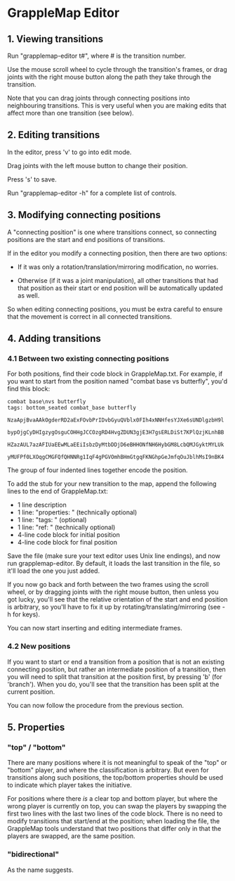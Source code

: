 # GrappleMap Editor

## 1. Viewing transitions

Run "grapplemap-editor t#", where # is the transition number.

Use the mouse scroll wheel to cycle through the transition's frames, or
drag joints with the right mouse button along the path they take through
the transition.

Note that you can drag joints through connecting positions into
neighbouring transitions. This is very useful when you are making
edits that affect more than one transition (see below).


## 2. Editing transitions

In the editor, press 'v' to go into edit mode.

Drag joints with the left mouse button to change their position.

Press 's' to save.

Run "grapplemap-editor -h" for a complete list of controls.


## 3. Modifying connecting positions

A "connecting position" is one where transitions connect,
so connecting positions are the start and end positions
of transitions.

If in the editor you modify a connecting position, then
there are two options:

- If it was only a rotation/translation/mirroring modification, no worries.

- Otherwise (if it was a joint manipulation), all other transitions
  that had that position as their start or end position will be
  automatically updated as well.

So when editing connecting positions, you must be extra careful
to ensure that the movement is correct in all connected transitions.


## 4. Adding transitions 

### 4.1 Between two existing connecting positions

For both positions, find their code block in GrappleMap.txt. For example, if you want to start from the position named "combat base vs butterfly", you'd find this block:

	combat base\nvs butterfly
	tags: bottom_seated combat_base butterfly
		NzaApjBvaAAkOgderRD2aExFOvbPrIDvbGyuQVblx0FIh4xNNHfesYJXe6sUNDlgzbH9l
		bypOjgCyDHIgzygOsguCOHHgJCCOzgRD4HvgZDUN3gjE3H7gsERLDiSt7KPlQzjKLnhBB
		HZazAUL7azAFIUaEEwMLaEEiIsbzDyMtbDDjD6eBHHONfNH6HybGM8LcbQMJGyktMYLUk
		yMUFPf0LXOqgCMGFQfQHNNRg1IqF4gPGVOmhBHmGtgqFKNGhpGeJmfqOuJblhMsI9nBK4

The group of four indented lines together encode the position.

To add the stub for your new transition to the map, append the following lines
to the end of GrappleMap.txt:

- 1 line description
- 1 line: "properties: <list of properties>" (technically optional)
- 1 line: "tags: <list of tags>" (optional)
- 1 line: "ref: <description of source material>" (technically optional)
- 4-line code block for initial position
- 4-line code block for final position

Save the file (make sure your text editor uses Unix line endings), and now run
grapplemap-editor. By default, it loads the last transition in the file, so it'll
load the one you just added.

If you now go back and forth between the two frames using the scroll wheel, or
by dragging joints with the right mouse button, then unless you got lucky, you'll
see that the relative orientation of the start and end position is arbitrary, so
you'll have to fix it up by rotating/translating/mirroring (see -h for keys).

You can now start inserting and editing intermediate frames.

### 4.2 New positions

If you want to start or end a transition from a position that is not an existing
connecting position, but rather an intermediate position of a transition, then you will need to
split that transition at the position first, by pressing 'b' (for 'branch').
When you do, you'll see that the transition has been split at the current position.

You can now follow the procedure from the previous section.


## 5. Properties

### "top" / "bottom"

There are many positions where it is not meaningful to speak of the "top" or "bottom" player,
and where the classification is arbitrary. But even for transitions along such positions,
the top/bottom properties should be used to indicate which player takes the initiative.

For positions where there *is* a clear top and bottom player, but where the
wrong player is currently on top, you can swap the players by swapping the
first two lines with the last two lines of the code block. There is no need to modify
transitions that start/end at the position; when loading the file, the GrappleMap
tools understand that two positions that differ only in that the players are swapped,
are the same position.

### "bidirectional"

As the name suggests.
